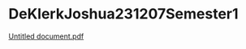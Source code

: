 # DeKlerkJoshua231207Semester1

[Untitled document.pdf](https://github.com/user-attachments/files/15838390/Untitled.document.pdf)

